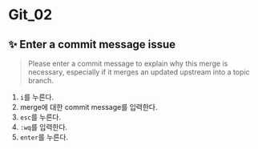 # Git_02

## ✨ Enter a commit message issue

> Please enter a commit message to explain why this merge is necessary, especially if it merges an updated upstream into a topic branch.

1. `i`를 누른다.
2. merge에 대한 commit message를 입력한다.
3. `esc`를 누른다.
4. `:wq`를 입력한다.
5. `enter`를 누른다.

